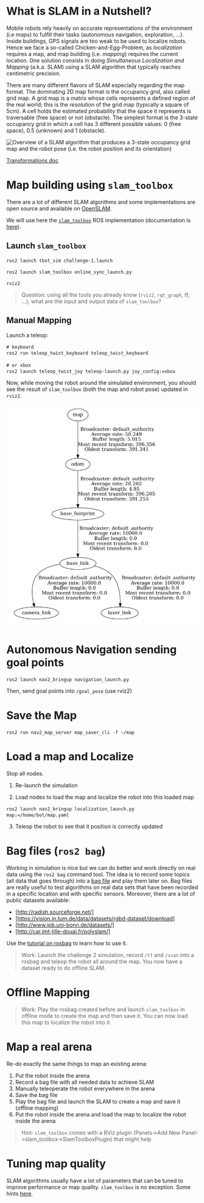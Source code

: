 # What is SLAM in a Nutshell?

Mobile robots rely heavily on accurate representations of the environment (i.e *maps*) to fulfill their tasks (autonomous navigation, exploration, ...). Inside buildings, GPS signals are too weak to be used to localize robots. Hence we face a so-called Chicken-and-Egg-Problem, as *localization* requires a map, and map building (i.e. *mapping*) requires the current location.
One solution consists in doing *Simultaneous Localization and Mapping* (a.k.a. SLAM) using a SLAM algorithm that typically reaches centimetric precision.

There are many different flavors of SLAM especially regarding the map format. The dominating 2D map format is the occupancy grid, also called grid map. A grid map is a matrix whose cells represents a defined region of the real world; this is the *resolution* of the grid map (typically a square of 5cm). A cell holds the estimated probability that the space it represents is traversable (free space) or not (obstacle). The simplest format is the 3-state occupancy grid in which a cell has 3 different possible values: 0 (free space), 0.5 (unknown) and 1 (obstacle).

![Overview of a SLAM algorithm that produces a 3-state occupancy grid map and the robot pose (i.e. the robot position and its orientation)](../files/SLAM/SLAMGridMaps.jpg)

<!-- Localization
- Dead Reckoning
- Particle Filters
- Kalman Filters
- Pose Graph Optimization
- Scan matching -->

[Transformations doc](https://navigation.ros.org/setup_guides/transformation/setup_transforms.html)


# Map building using `slam_toolbox`

There are a lot of different SLAM algorithms and some implementations are open source and available on [OpenSLAM](https://openslam-org.github.io/).

We will use here the [`slam_toolbox`](https://github.com/SteveMacenski/slam_toolbox) ROS implementation (documentation is [here](https://navigation.ros.org/tutorials/docs/navigation2_with_slam.html)).

## Launch `slam_toolbox`

```console
ros2 launch tbot_sim challenge-1.launch
```

```console
ros2 launch slam_toolbox online_sync_launch.py
```

```console
rviz2
```

> Question: using all the tools you already know (`rviz2`, `rqt_graph`, tf, ...), what are the input and output data of `slam_toolbox`?


## Manual Mapping

Launch a teleop:

```console
# keyboard
ros2 run teleop_twist_keyboard teleop_twist_keyboard

# or xbox
ros2 launch teleop_twist_joy teleop-launch.py joy_config:=xbox
```

Now, while moving the robot around the simulated environment, you should see the result of `slam_toolbox` (both the map and robot pose) updated in `rviz2`.


<!-- ![GMapping demo rqt_graph](../files/SLAM/gmapping_stage_rqt_graph.png) -->

![tf tree](../files/SLAM/frames_slam.png)


# Autonomous Navigation sending goal points

```
ros2 launch nav2_bringup navigation_launch.py
```

Then, send goal points into `/goal_pose` (use rviz2)

# Save the Map

```
ros2 run nav2_map_server map_saver_cli -f ~/map
```

<!-- # All in one

Stop everything.

```
ros2 launch nav2_bringup slam_launch.py
```

Then, map can be saved using:

```

``` -->

# Load a map and Localize

Stop all nodes.


1. Re-launch the simulation

2. Load nodes to load the map and localize the robot into this loaded map

```
ros2 launch nav2_bringup localization_launch.py map:=/home/bot/map.yaml
```

3. Teleop the robot to see that it position is correctly updated


# Bag files (`ros2 bag`)

Working in simulation is nice but we can do better and work directly on real data using the `ros2 bag` command tool.
The idea is to record some topics (all data that goes through) into a [bag file](http://wiki.ros.org/Bags) and play them later on.
Bag files are really useful to test algorithms on real data sets that have been recorded in a specific location and with  specific sensors.
Moreover, there are a lot of public datasets available:

- [http://radish.sourceforge.net/]
- [https://vision.in.tum.de/data/datasets/rgbd-dataset/download]
- [http://www.ipb.uni-bonn.de/datasets/]
- [http://car.imt-lille-douai.fr/polyslam/]


Use the [tutorial on rosbag](https://docs.ros.org/en/foxy/Tutorials/Beginner-CLI-Tools/Recording-And-Playing-Back-Data/Recording-And-Playing-Back-Data.html) to learn how to use it.

> Work: Launch the challenge 2 simulation, record `/tf` and `/scan` into a rosbag and teleop the robot all around the map. You now have a dataset ready to do offline SLAM.

# Offline Mapping

> Work: Play the rosbag created before and launch `slam_toolbox` in offline mode to create the map and then save it. You can now load this map to localize the robot into it.

# Map a real arena

Re-do exactly the same things to map an existing arena:

1. Put the robot inside the arena
2. Record a bag file with all needed data to achieve SLAM
3. Manually teleoperate the robot everywhere in the arena
4. Save the bag file
5. Play the bag file and launch the SLAM to create a map and save it (offline mapping)
6. Put the robot inside the arena and load the map to localize the robot inside the arena

>Hint: `slam_toolbox` comes with a RViz plugin (Panels->Add New Panel->slam_toolbox->SlamToolboxPlugin) that might help

# Tuning map quality

SLAM algorithms usually have a lot of parameters that can be tuned to improve performance or map quality.
`slam_toolbox` is no exception. Some hints [here](https://www.robotandchisel.com/2020/08/19/slam-in-ros2/).

<!-- Comparing resulting maps and localization:
- cite Sang's paper
- Python package for the evaluation of odometry and SLAM
https://michaelgrupp.github.io/evo/ -->
